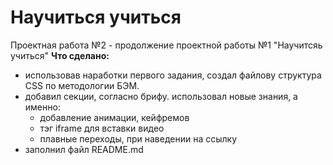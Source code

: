 # Научиться учиться
Проектная работа №2 - продолжение проектной работы №1 "Научитсяь учиться"
**Что сделано:**
* использовав наработки первого задания, создал файлову структура CSS по методологии БЭМ.
* добавил секции, согласно брифу. использовал новые знания, а именно: 
  * добавление анимации, кейфремов
  * тэг iframe для вставки видео
  * плавные переходы, при наведении на ссылку
* заполнил файл README.md

